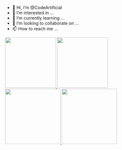 - 👋 Hi, I’m @CodeArtificial
- 👀 I’m interested in ...
- 🌱 I’m currently learning ...
- 💞️ I’m looking to collaborate on ...
- 📫 How to reach me ...

<a href="https://github.com/CodeArtificial">
  <img height="165em" src="https://github-readme-stats-codeartificial.vercel.app/api?username=codeartificial&theme=dark&show_icons=true&icon_color=fff"/>
  <img height="165em" src="https://github-readme-stats-codeartificial.vercel.app/api/top-langs/?username=codeartificial&layout=compact&theme=dark"/>
</a>

<a href="https://github.com/CodeArtificial">
  <img height="180em" src="https://github-readme-stats.vercel.app/api?username=codeartificial&theme=noctis_minimus&show_icons=true" />
  <img height="180em" src="https://github-readme-stats.vercel.app/api/top-langs/?username=codeartificial&theme=noctis_minimus&layout=compact" />
</a>

